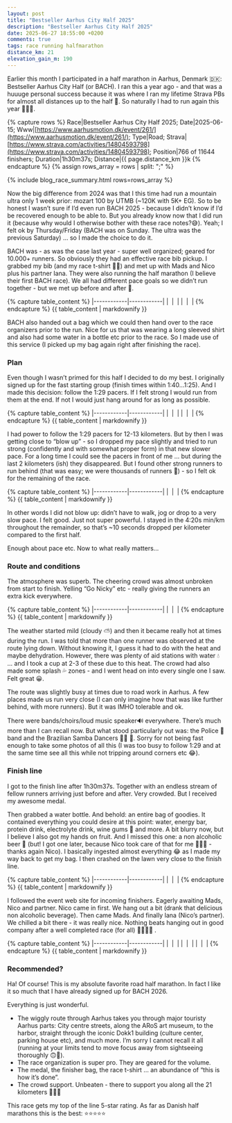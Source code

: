 ```yaml
---
layout: post
title: "Bestseller Aarhus City Half 2025"
description: "Bestseller Aarhus City Half 2025"
date: 2025-06-27 18:55:00 +0200
comments: true
tags: race running halfmarathon
distance_km: 21
elevation_gain_m: 190
---
```


Earlier this month I participated in a half marathon in Aarhus, Denmark 🇩🇰: Bestseller Aarhus City Half (or BACH). I ran this a year ago - and that was a huuuge personal success because it was where I ran my lifetime Strava PBs for almost all distances up to the half 🤣. So naturally I had to run again this year 🤠👏🏻.

{% capture rows %}
Race|Bestseller Aarhus City Half 2025;
Date|2025-06-15;
Www|[https://www.aarhusmotion.dk/event/261/](https://www.aarhusmotion.dk/event/261/);
Type|Road;
Strava|[https://www.strava.com/activities/14804593798](https://www.strava.com/activities/14804593798);
Position|766 of 11644 finishers;
Duration|1h30m37s;
Distance|{{ page.distance_km }}k
{% endcapture %}
{% assign rows_array = rows | split: ";" %}

{% include blog_race_summary.html rows=rows_array %}

Now the big difference from 2024 was that I this time had run a mountain ultra only 1 week prior: mozart 100 by UTMB (~120K with 5K+ EG). So to be honest I wasn’t sure if I’d even run BACH 2025 - because I didn’t know if I’d be recovered enough to be able to. But you already know now that I did run it (because why would I otherwise bother with these race notes?😅). Yeah; I felt ok by Thursday/Friday (BACH was on Sunday. The ultra was the previous Saturday) … so I made the choice to do it.

BACH was - as was the case last year - super well organized; geared for 10.000+ runners. So obviously they had an effective race bib pickup. I grabbed my bib (and my race t-shirt 👏🏻) and met up with Mads and Nico plus his partner Iana. They were also running the half marathon (I believe their first BACH race). We all had different pace goals so we didn’t run together - but we met up before and after 🤗.

{% capture table_content %}
|------------|------------|
| <img src="/img_running/2025-06-27/IMG_5833.jpg" alt="" class="w-100 pl-2 pr-2" style="max-width: 350px" /> | <img src="/img_running/2025-06-27/IMG_5832.jpg" alt="" class="w-100 pl-2 pr-2" style="max-width: 350px" /> |
| <img src="/img_running/2025-06-27/IMG_5835.jpg" alt="" class="w-100 pl-2 pr-2" style="max-width: 350px" /> | <img src="/img_running/2025-06-27/IMG_5836.jpg" alt="" class="w-100 pl-2 pr-2" style="max-width: 350px" /> |
{% endcapture %}
{{ table_content | markdownify }}

BACH also handed out a bag which we could then hand over to the race organizers prior to the run. Nice for us that was wearing a long sleeved shirt and also had some water in a bottle etc prior to the race. So I made use of this service (I picked up my bag again right after finishing the race).

### Plan 
Even though I wasn’t primed for this half I decided to do my best. I originally signed up for the fast starting group (finish times within 1:40…1:25). And I made this decision: follow the 1:29 pacers. If I felt strong I would run from them at the end. If not I would just hang around for as long as possible. 

{% capture table_content %}
|------------|------------|
| <img src="/img_running/2025-06-27/IMG_5839.jpg" alt="" class="w-100 pl-2 pr-2" style="max-width: 350px" /> | <img src="/img_running/2025-06-27/IMG_5840.jpg" alt="" class="w-100 pl-2 pr-2" style="max-width: 350px" /> |
| <img src="/img_running/2025-06-27/IMG_5841.jpg" alt="" class="w-100 pl-2 pr-2" style="max-width: 350px" /> | <img src="/img_running/2025-06-27/IMG_5842.jpg" alt="" class="w-100 pl-2 pr-2" style="max-width: 350px" /> |
{% endcapture %}
{{ table_content | markdownify }}

I had power to follow the 1:29 pacers for 12-13 kilometers. But by then I was getting close to “blow up” - so I dropped my pace slightly and tried to run strong (confidently and with somewhat proper form) in that new slower pace. For a long time I could see the pacers in front of me … but during the last 2 kilometers (ish) they disappeared. But I found other strong runners to run behind (that was easy; we were thousands of runners 🤠) - so I felt ok for the remaining of the race.

{% capture table_content %}
|------------|------------|
| <img src="/img_running/2025-06-27/IMG_5845.jpg" alt="" class="w-100 pl-2 pr-2" style="max-width: 350px" /> | <img src="/img_running/2025-06-27/IMG_5843.jpg" alt="" class="w-100 pl-2 pr-2" style="max-width: 350px" /> |
{% endcapture %}
{{ table_content | markdownify }}

In other words I did not blow up: didn’t have to walk, jog or drop to a very slow pace. I felt good. Just not super powerful. I stayed in the 4:20s min/km throughout the remainder, so that’s ~10 seconds dropped per kilometer compared to the first half. 
 
Enough about pace etc. Now to what really matters…

### Route and conditions 
The atmosphere was superb. The cheering crowd was almost unbroken from start to finish. Yelling “Go Nicky” etc - really giving the runners an extra kick everywhere.

{% capture table_content %}
|------------|------------|
| <img src="/img_running/2025-06-27/IMG_5846.jpg" alt="" class="w-100 pl-2 pr-2" style="max-width: 350px" /> | <img src="/img_running/2025-06-27/IMG_5848.jpg" alt="" class="w-100 pl-2 pr-2" style="max-width: 350px" /> |
{% endcapture %}
{{ table_content | markdownify }}

The weather started mild (cloudy ⛅️) and then it became really hot at times during the run. I was told that more than one runner was observed at the route lying down. Without knowing it, I guess it had to do with the heat and maybe dehydration. However, there was plenty of aid stations with water 💧 ... and I took a cup at 2-3 of these due to this heat. The crowd had also made some splash 💦 zones - and I went head on into every single one I saw. Felt great 😀.

The route was slightly busy at times due to road work in Aarhus. A few places made us run very close (I can only imagine how that was like further behind, with more runners). But it was IMHO tolerable and ok. 

There were bands/choirs/loud music speaker🔊 everywhere. There’s much more than I can recall now. But what stood particularly out was: the Police 👮 band and the Brazilian Samba Dancers 💃🏻 🤩. Sorry for not being fast enough to take some photos of all this (I was too busy to follow 1:29 and at the same time see all this while not tripping around corners etc 😂).

### Finish line
I got to the finish line after 1h30m37s. Together with an endless stream of fellow runners arriving just before and after. Very crowded. But I received my awesome medal. 

Then grabbed a water bottle. And behold: an entire bag of goodies. It contained everything you could desire at this point: water, energy bar, protein drink, electrolyte drink, wine gums 🍬 and more. A bit blurry now, but I believe I also got my hands on fruit. And I missed this one: a non alcoholic beer 🍻 (but! I got one later, because Nico took care of that for me 👌🏻🤩 - thanks again Nico). I basically ingested almost everything 😂 as I made my way back to get my bag. I then crashed on the lawn very close to the finish line.

{% capture table_content %}
|------------|------------|
| <img src="/img_running/2025-06-27/IMG_5850.jpg" alt="" class="w-100 pl-2 pr-2" style="max-width: 350px" /> | <img src="/img_running/2025-06-27/IMG_5860.jpg" alt="" class="w-100 pl-2 pr-2" style="max-width: 350px" /> |
{% endcapture %}
{{ table_content | markdownify }}

I followed the event web site for incoming finishers. Eagerly awaiting Mads, Nico and partner. Nico came in first. We hang out a bit (drank that delicious non alcoholic beverage). Then came Mads. And finally Iana (Nico’s partner). We chilled a bit there - it was really nice. Nothing beats hanging out in good company after a well completed race (for all) 🕺🏼👏🏻 .

{% capture table_content %}
|------------|------------|
| <img src="/img_running/2025-06-27/IMG_5856.jpg" alt="" class="w-100 pl-2 pr-2" style="max-width: 350px" /> | <img src="/img_running/2025-06-27/IMG_5857.jpg" alt="" class="w-100 pl-2 pr-2" style="max-width: 350px" /> |
| <img src="/img_running/2025-06-27/IMG_5862.jpg" alt="" class="w-100 pl-2 pr-2" style="max-width: 350px" /> | <img src="/img_running/2025-06-27/IMG_5864.jpg" alt="" class="w-100 pl-2 pr-2" style="max-width: 350px" /> |
| <img src="/img_running/2025-06-27/IMG_5866.jpg" alt="" class="w-100 pl-2 pr-2" style="max-width: 350px" /> | <img src="/img_running/2025-06-27/IMG_5867.jpg" alt="" class="w-100 pl-2 pr-2" style="max-width: 350px" /> |
{% endcapture %}
{{ table_content | markdownify }}

### Recommended?
Ha! Of course! This is my absolute favorite road half marathon. In fact I like it so much that I have already signed up for BACH 2026.

Everything is just wonderful. 

- The wiggly route through Aarhus takes you through major touristy Aarhus parts: City centre streets, along the ARoS art museum, to the harbor, straight through the iconic Dokk1 building (culture center, parking house etc), and much more. I’m sorry I cannot recall it all (running at your limits tend to move focus away from sightseeing thoroughly 🙃🤣).
- The race organization is super pro. They are geared for the volume.
- The medal, the finisher bag, the race t-shirt … an abundance of “this is how it’s done”.
- The crowd support. Unbeaten - there to support you along all the 21 kilometers 🤗👌🏻

This race gets my top of the line 5-star rating. As far as Danish half marathons this is the best: ⭐️⭐️⭐️⭐️⭐️
